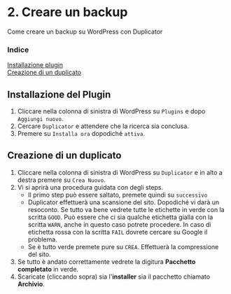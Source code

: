 # 2. Creare un backup
Come creare un backup su WordPress con Duplicator

### Indice
[Installazione plugin](#duplicator)  
[Creazione di un duplicato](#procedura)

<a name="duplicator"></a>
## Installazione del Plugin
1. Cliccare nella colonna di sinistra di WordPress su `Plugins` e dopo `Aggiungi nuovo`.
2. Cercare `Duplicator` e attendere che la ricerca sia conclusa.
3. Premere su `Installa ora` dopodiché `attiva`.

<a name="procedura"></a>
## Creazione di un duplicato
1. Cliccare nella colonna di sinistra di WordPress su `Duplicator` e in alto a destra premere su `Crea Nuovo`.
2. Vi si aprirà una procedura guidata con degli steps.
      * Il primo step può essere saltato, premete quindi su `successivo`
      * Duplicator effettuerà una scansione del sito. Dopodiché vi darà un resoconto. Se tutto va bene vedrete tutte le etichette in verde con la scritta `GOOD`. Può essere che ci sia qualche etichetta gialla con la scritta `WARN`, anche in questo caso potrete procedere. In caso di etichetta rossa con la scritta `FAIL` dovrete cercare su Google il problema.
      * Se è tutto verde premete pure su `CREA`. Effettuerà la compressione del sito. 
3. Se tutto è andato correttamente vedrete la digitura **Pacchetto completato** in verde.
4. Scaricate (cliccando sopra) sia l'**installer** sia il pacchetto chiamato **Archivio**.
